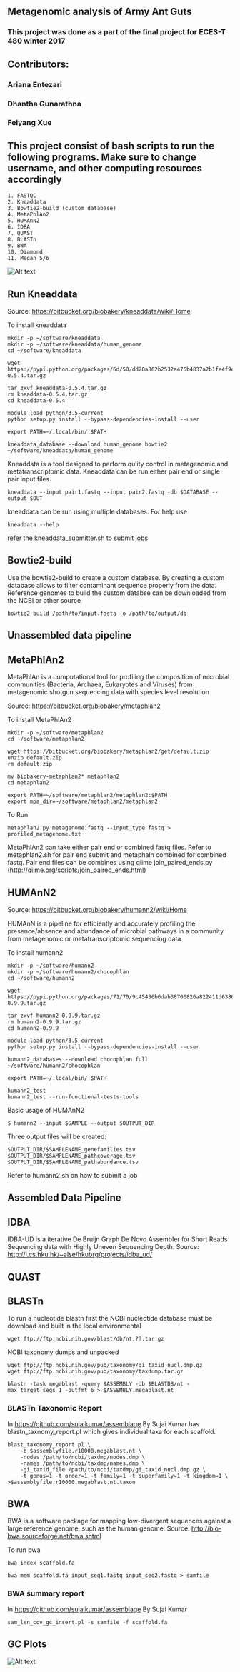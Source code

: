 ## Metagenomic analysis of Army Ant Guts 

### This project was done as a part of the final project for ECES-T 480 winter 2017

## Contributors:
### Ariana Entezari
### Dhantha Gunarathna
### Feiyang Xue

## This project consist of bash scripts to run the following programs. Make sure to change username, and other computing resources accordingly 
```
1. FASTQC
2. Kneaddata
3. Bowtie2-build (custom database)
4. MetaPhlAn2
5. HUMAnN2
6. IDBA
7. QUAST
8. BLASTn
9. BWA
10. Diamond
11. Megan 5/6
``` 

![Alt text](https://github.com/dhantha/Genomics-Project-Scripts/blob/master/Figures/metagenomics%20pipeline.png)

## Run Kneaddata
Source: https://bitbucket.org/biobakery/kneaddata/wiki/Home

To install kneaddata
```
mkdir -p ~/software/kneaddata
mkdir -p ~/software/kneaddata/human_genome
cd ~/software/kneaddata

wget https://pypi.python.org/packages/6d/50/dd20a862b2532a476b4837a2b1fe4f9e8131cf554751adb6fd7186ee33e3/kneaddata-0.5.4.tar.gz

tar zxvf kneaddata-0.5.4.tar.gz
rm kneaddata-0.5.4.tar.gz
cd kneaddata-0.5.4

module load python/3.5-current
python setup.py install --bypass-dependencies-install --user

export PATH=~/.local/bin/:$PATH

kneaddata_database --download human_genome bowtie2 ~/software/kneaddata/human_genome
```

Kneaddata is a tool designed to perform qulity control in metagenomic and metatranscriptomic data. Kneaddata can be run either pair end
or single pair input files.

```
kneaddata --input pair1.fastq --input pair2.fastq -db $DATABASE --output $OUT 
```
kneaddata can be run using multiple databases. For help use 

```
kneaddata --help
```

refer the kneaddata_submitter.sh to submit jobs

## Bowtie2-build

Use the bowtie2-build to create a custom database. By creating a custom database allows to filter contaminant sequence properly from the data.
Reference genomes to build the custom databse can be downloaded from the NCBI or other source 

```
bowtie2-build /path/to/input.fasta -o /path/to/output/db 
```

## Unassembled data pipeline

## MetaPhlAn2

MetaPhlAn is a computational tool for profiling the composition of microbial communities (Bacteria, Archaea, Eukaryotes and Viruses) from metagenomic shotgun sequencing data with species level resolution

Source: https://bitbucket.org/biobakery/metaphlan2

To install MetaPhlAn2
```
mkdir -p ~/software/metaphlan2
cd ~/software/metaphlan2

wget https://bitbucket.org/biobakery/metaphlan2/get/default.zip
unzip default.zip
rm default.zip

mv biobakery-metaphlan2* metaphlan2
cd metaphlan2

export PATH=~/software/metaphlan2/metaphlan2:$PATH
export mpa_dir=~/software/metaphlan2/metaphlan2
```

To Run 
```
metaphlan2.py metagenome.fastq --input_type fastq > profiled_metagenome.txt
```
MetaPhlAn2 can take either pair end or combined fastq files. Refer to metaphlan2.sh for pair end submit and metaphaln combined for combined fastq. 
Pair end files can be combines using qiime join_paired_ends.py (http://qiime.org/scripts/join_paired_ends.html)

## HUMAnN2
Source: https://bitbucket.org/biobakery/humann2/wiki/Home

HUMAnN is a pipeline for efficiently and accurately profiling the presence/absence and abundance of microbial pathways in a community from metagenomic or metatranscriptomic sequencing data

To install humann2
```
mkdir -p ~/software/humann2
mkdir -p ~/software/humann2/chocophlan 
cd ~/software/humann2

wget https://pypi.python.org/packages/71/70/9c45436b6dab38706826a822411d6386376205d9c9fa53972e2ff3b7dda8/humann2-0.9.9.tar.gz

tar zxvf humann2-0.9.9.tar.gz
rm humann2-0.9.9.tar.gz
cd humann2-0.9.9

module load python/3.5-current
python setup.py install --bypass-dependencies-install --user

humann2_databases --download chocophlan full ~/software/humann2/chocophlan 

export PATH=~/.local/bin/:$PATH

humann2_test
humann2_test --run-functional-tests-tools
```

Basic usage of HUMAnN2 

```
$ humann2 --input $SAMPLE --output $OUTPUT_DIR
```

Three output files will be created:
```
$OUTPUT_DIR/$SAMPLENAME_genefamilies.tsv
$OUTPUT_DIR/$SAMPLENAME_pathcoverage.tsv
$OUTPUT_DIR/$SAMPLENAME_pathabundance.tsv
```



Refer to humann2.sh on how to submit a job

## Assembled Data Pipeline

## IDBA
IDBA-UD is a iterative De Bruijn Graph De Novo Assembler for Short Reads Sequencing data with Highly Uneven Sequencing Depth.
Source: http://i.cs.hku.hk/~alse/hkubrg/projects/idba_ud/

## QUAST



## BLASTn

To run a nucleotide blastn first the NCBI nucleotide database must be download and built in the local environmental 

```
wget ftp://ftp.ncbi.nih.gov/blast/db/nt.??.tar.gz
```

NCBI taxonomy dumps and unpacked 
```
wget ftp://ftp.ncbi.nih.gov/pub/taxonomy/gi_taxid_nucl.dmp.gz
wget ftp://ftp.ncbi.nih.gov/pub/taxonomy/taxdump.tar.gz
```

```
blastn -task megablast -query $ASSEMBLY -db $BLASTDB/nt -max_target_seqs 1 -outfmt 6 > $ASSEMBLY.megablast.nt
```

### BLASTn Taxonomic Report

In https://github.com/sujaikumar/assemblage By Sujai Kumar has blastn_taxnomy_report.pl which gives individual taxa for each
scaffold. 
```
blast_taxonomy_report.pl \
    -b $assemblyfile.r10000.megablast.nt \
    -nodes /path/to/ncbi/taxdmp/nodes.dmp \
    -names /path/to/ncbi/taxdmp/names.dmp \
    -gi_taxid_file /path/to/ncbi/taxdmp/gi_taxid_nucl.dmp.gz \
    -t genus=1 -t order=1 -t family=1 -t superfamily=1 -t kingdom=1 \
>$assemblyfile.r10000.megablast.nt.taxon
```

## BWA
BWA is a software package for mapping low-divergent sequences against a large reference genome, such as the human genome.
Source: http://bio-bwa.sourceforge.net/bwa.shtml

To run bwa  
```
bwa index scaffold.fa

bwa mem scaffold.fa input_seq1.fastq input_seq2.fastq > samfile
```

### BWA summary report
In https://github.com/sujaikumar/assemblage By Sujai Kumar 
```
sam_len_cov_gc_insert.pl -s samfile -f scaffold.fa
```


## GC Plots

![Alt text](https://github.com/dhantha/Genomics-Project-Scripts/blob/master/Figures/GC%20Plots/gc.png)



